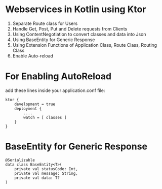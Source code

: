 # Webservices in Kotlin using Ktor

1. Separate Route class for Users
2. Handle Get, Post, Put and Delete requests from Clients
3. Using ContentNegotiation to convert classes and data into Json
4. Using BaseEntity for Generic Response
5. Using Extension Functions of Application Class, Route Class, Routing Class
6. Enable Auto-reload 


# For Enabling AutoReload

add these lines inside your application.conf file:
```
ktor {
    development = true
    deployment {
        ....
        watch = [ classes ]
    }
}
```

# BaseEntity for Generic Response

```
@Serializable
data class BaseEntity<T>(
    private val statusCode: Int,
    private val message: String,
    private val data: T?
)
```
